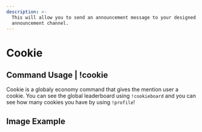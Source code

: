```yaml
---
description: >-
  This will allow you to send an announcement message to your designed
  announcement channel.
---
```


# Cookie

## Command Usage | !cookie

Cookie is a globaly economy command that gives the mention user a cookie. You can see the global leaderboard using `!cookieboard` and you can see how many cookies you have by using `!profile`!

## Image Example
